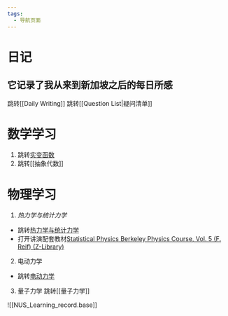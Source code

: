 ```yaml
---
tags:
  - 导航页面
---
```


# 日记
## 它记录了我从来到新加坡之后的每日所感
 跳转[[Daily Writing]]
跳转[[Question List|疑问清单]]
# **数学学习**
1. 跳转[实变函数](实变函数.md)
2. 跳转[[抽象代数]]
# **物理学习**
1. *热力学与统计力学*
- 跳转[热力学与统计力学](Statistic%20physics.md)
- 打开讲演配套教材[Statistical Physics Berkeley Physics Course, Vol. 5 (F. Reif) (Z-Library)](obsidian://open?vault=Minstrel&file=Physics%2FStatistic%20physics%2Fsyc%2FStatistical%20Physics%20Berkeley%20Physics%20Course%2C%20Vol.%205%20(F.%20Reif)%20(Z-Library).pdf)
2. 电动力学
-  跳转[电动力学](obsidian://open?vault=Minstrel&file=Physics%2F%E7%94%B5%E5%8A%A8%E5%8A%9B%E5%AD%A6%2F%E7%94%B5%E5%8A%A8%E5%8A%9B%E5%AD%A6)
3. 量子力学
跳转[[量子力学]]

![[NUS_Learning_record.base]]

